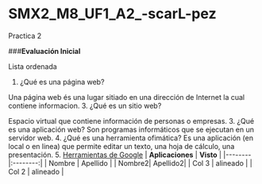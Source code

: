 # SMX2_M8_UF1_A2_-scarL-pez
Practica 2

###**Evaluación Inicial**

Lista ordenada
1. ¿Qué es una página web?  

Una página web és una lugar sitiado en una dirección de Internet la cual contiene informacion.
3. ¿Qué es un sitio web?  

Espacio virtual que contiene información de personas o empresas.
3. ¿Qué es una aplicación web?
Son programas informáticos que se ejecutan en un servidor web.
4. ¿Qué es una herramienta ofimática?
Es una aplicación (en local o en linea) que permite editar un texto, una hoja de cálculo, una
presentación.
5. [Herramientas de Google](https://www.google.com/intl/es-419/chrome/browser-tools/ "Herramientas de Google")
| **Aplicaciones** | **Visto** |
|--------|:--------:|
| Nombre | Apellido |
| Nombre2| Apellido2|
| Col 3  | alineado |
| Col 2  | alineado |
